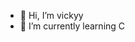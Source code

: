 - 👋 Hi, I’m vickyy
- 🌱 I’m currently learning C

<!---
vicxtorres/vicxtorres is a ✨ special ✨ repository because its `README.md` (this file) appears on your GitHub profile.
You can click the Preview link to take a look at your changes.
--->
